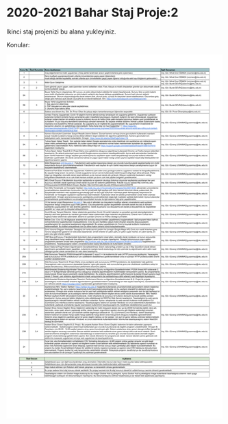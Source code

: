 # 2020-2021 Bahar Staj Proje:2

Ikinci staj projenizi bu alana yukleyiniz.

Konular:

![Konular](staj_konular.png)
